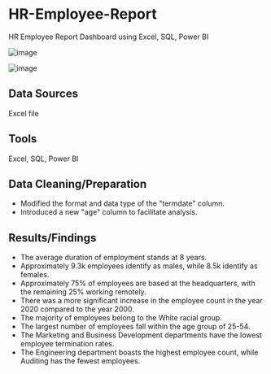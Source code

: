 # HR-Employee-Report
HR Employee Report Dashboard using Excel, SQL, Power BI

![image](https://github.com/poojapatel37/HR-Employee-Report/assets/131294033/affa2075-de2e-4f6a-bed1-e522f3a18299)

![image](https://github.com/poojapatel37/HR-Employee-Report/assets/131294033/fc382c43-47fe-4034-bfe1-2bd0aeedb5a0)


## Data Sources
Excel file

## Tools
Excel, SQL, Power BI

## Data Cleaning/Preparation
- Modified the format and data type of the "termdate" column.
- Introduced a new "age" column to facilitate analysis.

## Results/Findings
- The average duration of employment stands at 8 years.
- Approximately 9.3k employees identify as males, while 8.5k identify as females.
- Approximately 75% of employees are based at the headquarters, with the remaining 25% working remotely.
- There was a more significant increase in the employee count in the year 2020 compared to the year 2000.
- The majority of employees belong to the White racial group.
- The largest number of employees fall within the age group of 25-54.
- The Marketing and Business Development departments have the lowest employee termination rates.
- The Engineering department boasts the highest employee count, while Auditing has the fewest employees.
